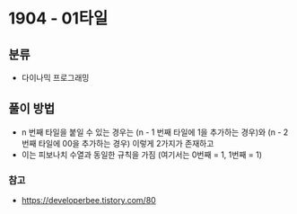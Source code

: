 # 1904 - 01타일

## 분류
- 다이나믹 프로그래밍

## 풀이 방법
- n 번째 타일을 붙일 수 있는 경우는 (n - 1 번째 타일에 1을 추가하는 경우)와 (n - 2  번째 타일에 00을 추가하는 경우) 이렇게 2가지가 존재하고
- 이는 피보나치 수열과 동일한 규칙을 가짐 (여기서는 0번째 = 1, 1번째 = 1)

### 참고
- https://developerbee.tistory.com/80

